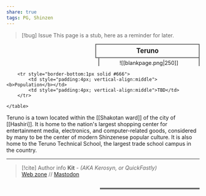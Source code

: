 ```yaml
---
share: true
tags: PG, Shinzen
---
```

> [!bug] Issue
> This page is a stub, here as a reminder for later.

<div>
  <span style="float:right; width:260px; margin-left:14px; border:2px solid #666; line-height:1.5; font-size:larger; font-weight:bold; text-align:center; padding:4px">Teruno</span>
  </div>

  <span style="float:right; clear:right; width:260px; margin-left:14px; border-left:2px solid #666; border-right:2px solid #666; border-collapse:collapse; text-align:center; padding-top:4px">![[blankpage.png|250]]</span>

  <div class="" style="float:right; clear:right">
    <table class="" style="float:right; clear:right; width:260px; margin-left:14px; margin-bottom:7px; border:2px solid #666; border-collapse:collapse; line-height:1.5; font-size:small">
		
		<tr style="border-bottom:1px solid #666">
			<td style="padding:4px; vertical-align:middle"><b>Population</b></td>
			<td style="padding:4px; vertical-align:middle">TBD</td>
		</tr>
			
    </table>
  </div>

Teruno is a town located within the [[Shakotan ward]] of the city of [[Hashiri]]. It is home to the nation's largest shopping center for entertainment media, electronics, and computer-related goods, considered by many to be the center of modern Shinzenese popular culture. It is also home to the Teruno Technical School, the largest trade school campus in the country.

-----
> [!cite] Author info
> **Kit** - *(AKA Kerosyn, or QuickFastly)*\
> [Web zone](https://kitabe.link) // [Mastodon](https://social.tripulse.net/@kit)